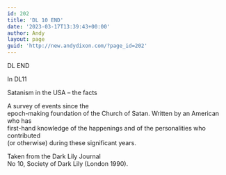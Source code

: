 ```yaml
---
id: 202
title: 'DL 10 END'
date: '2023-03-17T13:39:43+00:00'
author: Andy
layout: page
guid: 'http://new.andydixon.com/?page_id=202'
---
```


DL END

In DL11

Satanism in the USA – the facts

A survey of events since the  
epoch-making foundation of the Church of Satan. Written by an American who has  
first-hand knowledge of the happenings and of the personalities who contributed  
(or otherwise) during these significant years.

Taken from the Dark Lily Journal  
No 10, Society of Dark Lily (London 1990).